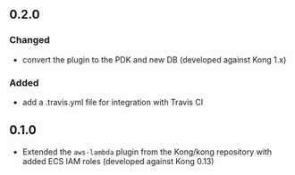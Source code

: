 ## 0.2.0

### Changed

- convert the plugin to the PDK and new DB (developed against Kong 1.x)

### Added

- add a .travis.yml file for integration with Travis CI

## 0.1.0

- Extended the `aws-lambda` plugin from the Kong/kong repository with added ECS IAM roles (developed against Kong 0.13)
